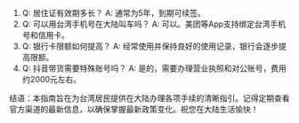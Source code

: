 
1. Q: 居住证有效期多长？ A: 通常为5年，到期可续签。
2. Q: 可以用台湾手机号在大陆叫车吗？ A: 可以。美团等App支持绑定台湾手机号和信用卡。
3. Q: 银行卡限额如何提高？ A: 经常使用并保持良好的使用记录，银行会逐步提高限额。
4. Q: 抖音带货需要特殊账号吗？ A: 是的，需要办理营业执照和对公账号，费用约2000元左右。

结语：本指南旨在为台湾居民提供在大陆办理各项手续的清晰指引。记得定期查看官方渠道的最新信息，以确保掌握最新政策变化。祝您在大陆生活愉快！